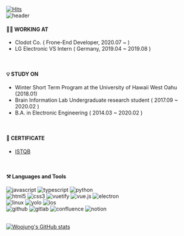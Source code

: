 [![Hits](https://hits.seeyoufarm.com/api/count/incr/badge.svg?url=https%3A%2F%2Fgithub.com%2Fkfriendship&count_bg=%2379C83D&title_bg=%23555555&icon=&icon_color=%23E7E7E7&title=visitor&edge_flat=false)](https://hits.seeyoufarm.com)
<br/>
![header](https://capsule-render.vercel.app/api?type=waving&color=gradient&height=300&section=header&text=Woojung%20Kwak&fontSize=50)

#### 👩‍💻 WORKING AT
* Clodot Co. ( Frone-End Developer, 2020.07 ~ )
* LG Electronic VS Intern ( Germany, 2019.04 ~ 2019.08 )
<br/>


#### 💡 STUDY ON
* Winter Short Term Program at the University of Hawaii West Oahu (2018.01)
* Brain Information Lab Undergraduate research student ( 2017.09 ~ 2020.02 )
* B.A. in Electronic Engineering ( 2014.03 ~ 2020.02 )
<br/>

#### 📝 CERTIFICATE
* [ISTQB](https://www.sten.or.kr/bbs/board.php?bo_table=sten_ist&gclid=CjwKCAjw4qCKBhAVEiwAkTYsPKKOH6s8EF7k9lbYAVEjwpy9dKZFBD_YYGXsbmduQeoWd7iyeaCfHBoCSEQQAvD_BwE "국제 소프트웨어 테스팅 자격증")
<br/>

#### ⚒️  Languages and Tools
![javascript](https://img.shields.io/badge/javascript-F7DF1E?style=for-the-badge&logo=javascript&logoColor=white) ![typescript](https://img.shields.io/badge/typescript-3178C6?style=for-the-badge&logo=typescript&logoColor=white) ![python](https://img.shields.io/badge/python-3776AB?style=for-the-badge&logo=python&logoColor=white)
<br/>
![html5](https://img.shields.io/badge/html5-E34F26?style=for-the-badge&logo=html5&logoColor=white) ![css3](https://img.shields.io/badge/css3-1572B6?style=for-the-badge&logo=css3&logoColor=white) ![vuetify](https://img.shields.io/badge/vuetify-1867C0?style=for-the-badge&logo=vuetify&logoColor=white) ![vue.js](https://img.shields.io/badge/vue.js-4FC08D?style=for-the-badge&logo=vue.js&logoColor=white) ![electron](https://img.shields.io/badge/electron-47848F?style=for-the-badge&logo=electron&logoColor=white)
<br/>
![linux](https://img.shields.io/badge/linux-FCC624?style=for-the-badge&logo=linux&logoColor=white) ![yolo](https://img.shields.io/badge/yolo-00FFFF?style=for-the-badge&logo=yolo&logoColor=white) ![ios](https://img.shields.io/badge/ios-000000?style=for-the-badge&logo=ios&logoColor=white)
<br/>
![github](https://img.shields.io/badge/github-000?style=for-the-badge&logo=github&logoColor=white) ![gitlab](https://img.shields.io/badge/gitlab-FC6D26?style=for-the-badge&logo=gitlab&logoColor=white) ![confluence](https://img.shields.io/badge/confluence-0052CC?style=for-the-badge&logo=confluence&logoColor=white) ![notion](https://img.shields.io/badge/notion-7D929E?style=for-the-badge&logo=notion&logoColor=white)
<br/>
<br/>



[![Woojung's GitHub stats](https://github-readme-stats.vercel.app/api?username=kfriendship)](https://github.com/anuraghazra/github-readme-stats)

